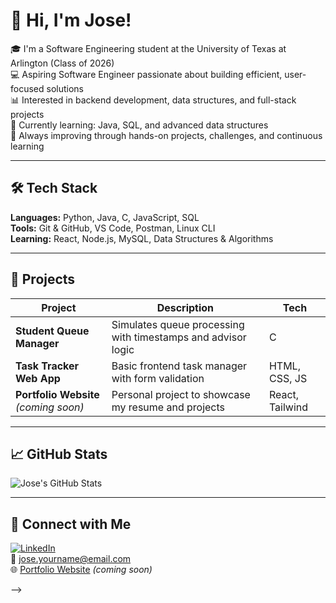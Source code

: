 # 👋 Hi, I'm Jose!

🎓 I'm a Software Engineering student at the University of Texas at Arlington (Class of 2026)  
💻 Aspiring Software Engineer passionate about building efficient, user-focused solutions  
📊 Interested in backend development, data structures, and full-stack projects  
🚀 Currently learning: Java, SQL, and advanced data structures  
🌱 Always improving through hands-on projects, challenges, and continuous learning

---

## 🛠️ Tech Stack

**Languages:** Python, Java, C, JavaScript, SQL  
**Tools:** Git & GitHub, VS Code, Postman, Linux CLI  
**Learning:** React, Node.js, MySQL, Data Structures & Algorithms

---

## 📂 Projects

| Project | Description | Tech |
|--------|-------------|------|
| **Student Queue Manager** | Simulates queue processing with timestamps and advisor logic | C |
| **Task Tracker Web App** | Basic frontend task manager with form validation | HTML, CSS, JS |
| **Portfolio Website** *(coming soon)* | Personal project to showcase my resume and projects | React, Tailwind |

---

## 📈 GitHub Stats

![Jose's GitHub Stats](https://github-readme-stats.vercel.app/api?username=your-username&show_icons=true&theme=default)

---

## 🤝 Connect with Me

[![LinkedIn](https://img.shields.io/badge/LinkedIn-blue?logo=linkedin&style=for-the-badge)](https://linkedin.com/in/your-link)  
📧 jose.yourname@email.com  
🌐 [Portfolio Website](https://your-portfolio-link.com) *(coming soon)*


-->
